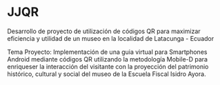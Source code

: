 # JJQR
Desarrollo de proyecto de utilización de códigos QR para maximizar eficiencia y utilidad de un museo en la localidad de Latacunga - Ecuador

Tema Proyecto: Implementación de una guia virtual para Smartphones Android mediante códigos QR utilizando la metodología Mobile-D para enriqueser la interacción del visitante con la proyección del patrimonio histórico, cultural y social del museo de la Escuela Fiscal Isidro Ayora.
